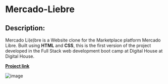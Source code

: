 # Mercado-Liebre

## Description:

Mercado Li(e)bre is a Website clone for the Marketplace platform Mercado Libre. Built using **HTML** and **CSS**, this is the first version of the project developed in the Full Stack web development boot camp at Digital House at Digital House.

[**Project link**]([https://jrmzdev.github.io/blue-crypto/](https://mercado-liebre-ohsj.onrender.com/))

![image](https://github.com/JRMZdev/Mercado-Liebre/assets/129340846/7d85e56c-4150-42b8-aaef-37b61f32bdd4)
